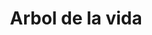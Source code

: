 ---
title: Arbol de la vida
date: 
draft: false

# descripcion
description : Anillo de plata 925

materials: Plata 925

color: Plateado

dimensions: 18ml diámetro

code: 05-23-0591

type: "Anillos"

categories: [destacados]

price: $2.390,00

# Images
# first image will be shown in the product page
images:
  # - image: "images/path_to_image"
  # La ubicacion de las imagenes es imagenes/Anillos/Anillos.Plata/05-23-0591-arbol-de-la-vida
  - image: "./images/anillos/plata/05-23-0591.JPG"
---